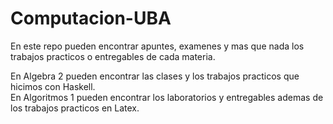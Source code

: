 # Computacion-UBA
En este repo pueden encontrar apuntes, examenes y mas que nada los trabajos practicos o entregables de cada materia. 

En Algebra 2 pueden encontrar las clases y los trabajos practicos que hicimos con Haskell.  
En Algoritmos 1 pueden encontrar los laboratorios y entregables ademas de los trabajos practicos en Latex.


